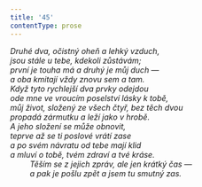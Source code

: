 ```yaml
---
title: '45'
contentType: prose
---
```


_Druhé dva, očistný oheň a lehký vzduch,  
jsou stále u tebe, kdekoli zůstávám;  
první je touha má a druhý je můj duch —  
a oba kmitají vždy znovu sem a tam.  
Když tyto rychlejší dva prvky odejdou  
ode mne ve vroucím poselství lásky k tobě,  
můj život, složený ze všech čtyř, bez těch dvou  
propadá zármutku a leží jako v hrobě.  
A jeho složení se může obnovit,  
teprve až se ti poslové vrátí zase  
a po svém návratu od tebe mají klid  
a mluví o tobě, tvém zdraví a tvé kráse.  
         Těším se z jejich zpráv, ale jen krátký čas —  
         a pak je pošlu zpět a jsem tu smutný zas._
